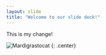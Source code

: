 ```yaml
---
layout: slide
title: "Welcome to our slide deck!"
---
```


This is my change!

![Mardigrastocat](https://octodex.github.com/images/Mardigrastocat.png)
{: .center}
